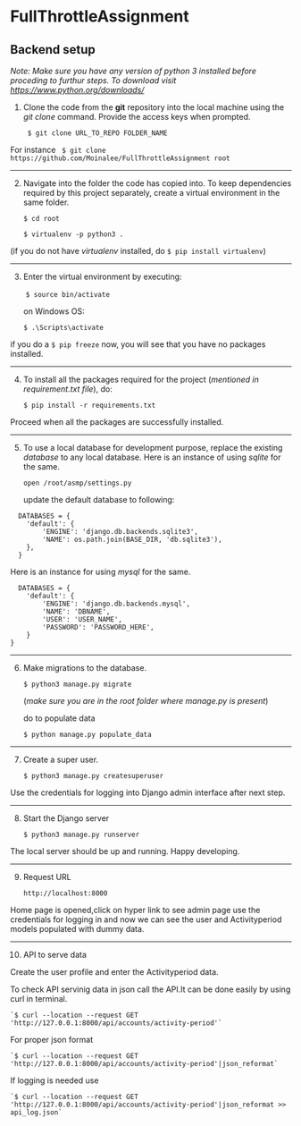 # FullThrottleAssignment



## Backend setup

*Note: Make sure you have any version of python 3 installed before proceding to  furthur steps. To download visit https://www.python.org/downloads/*



1. Clone the code from the **git** repository into the local machine using the *git clone* command. Provide the access keys when prompted.

   ` $ git clone URL_TO_REPO FOLDER_NAME`

 For instance
  ` $ git clone https://github.com/Moinalee/FullThrottleAssignment root`

------

2. Navigate into the folder the code has copied into. To keep dependencies required by this project separately, create a virtual environment in the same folder.

   `$ cd root`

   `$ virtualenv -p python3 .`

   

(if you do not have *virtualenv* installed, do   `$ pip install virtualenv`)

------

3. Enter the virtual environment by executing:

   ​     `$ source bin/activate`

   on Windows OS:  

   `$ .\Scripts\activate`

if you do a   `$ pip freeze`   now, you will see that you have no packages installed.

------

4. To install all the packages required for the project (*mentioned in requirement.txt file*), do:

   `$ pip install -r requirements.txt`

Proceed when all the packages are successfully installed.

------

5. To use a local database for development purpose, replace the existing *database* to any local database.
   Here is an instance of using *sqlite* for the same.

   `open /root/asmp/settings.py`

   update the default database to following:

```
  DATABASES = {
    'default': {
        'ENGINE': 'django.db.backends.sqlite3',
        'NAME': os.path.join(BASE_DIR, 'db.sqlite3'),
    },
  }
```
   Here is an instance for using *mysql* for the same.

```
  DATABASES = {
    'default': {
        'ENGINE': 'django.db.backends.mysql',
        'NAME': 'DBNAME',
        'USER': 'USER_NAME',
        'PASSWORD': 'PASSWORD_HERE',
    }
}
```
------

6. Make migrations to the database.

   `$ python3 manage.py migrate`

    (*make sure you are in the root folder where manage.py is present*)

   do to populate data

   `$ python manage.py populate_data`

   
------

7. Create a super user.

   `$ python3 manage.py createsuperuser`

Use the credentials for logging into Django admin interface after next step.

------

8. Start the Django server

   `$ python3 manage.py runserver`

The local server should be up and running. Happy developing.


------

9. Request URL
   
    `http://localhost:8000`

Home page is opened,click on hyper link to see admin page use the credentials for logging in and now we can see the user and Activityperiod models populated with dummy data.

------

10. API to serve data

Create the user profile and enter the Activityperiod data.

To check API servinig data in json call the API.It can be done easily by using curl in terminal.

    `$ curl --location --request GET 'http://127.0.0.1:8000/api/accounts/activity-period'`

For proper json format

    `$ curl --location --request GET 'http://127.0.0.1:8000/api/accounts/activity-period'|json_reformat`

If logging is needed use

    `$ curl --location --request GET 'http://127.0.0.1:8000/api/accounts/activity-period'|json_reformat >> api_log.json`

